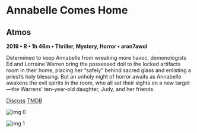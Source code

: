 # Annabelle Comes Home

## Atmos

**2019 • R • 1h 46m • Thriller, Mystery, Horror • aron7awol**

Determined to keep Annabelle from wreaking more havoc, demonologists Ed and Lorraine Warren bring the possessed doll to the locked artifacts room in their home, placing her “safely” behind sacred glass and enlisting a priest’s holy blessing. But an unholy night of horror awaits as Annabelle awakens the evil spirits in the room, who all set their sights on a new target—the Warrens' ten-year-old daughter, Judy, and her friends.

[Discuss](https://www.avsforum.com/threads/bass-eq-for-filtered-movies.2995212/post-58602998)  [TMDB](521029)

![img 0](https://i.imgur.com/qrOQyZd.jpg)

![img 1](https://i.imgur.com/kieYbB6.png)

